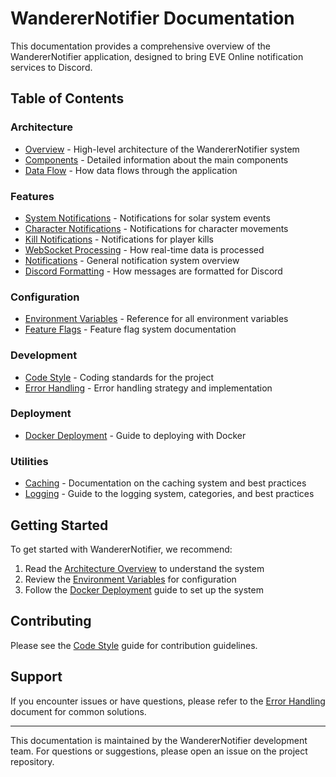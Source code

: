 # WandererNotifier Documentation

This documentation provides a comprehensive overview of the WandererNotifier application, designed to bring EVE Online notification services to Discord.

## Table of Contents

### Architecture

- [Overview](architecture/overview.md) - High-level architecture of the WandererNotifier system
- [Components](architecture/components.md) - Detailed information about the main components
- [Data Flow](architecture/data-flow.md) - How data flows through the application

### Features

- [System Notifications](features/system-notifications.md) - Notifications for solar system events
- [Character Notifications](features/character-notifications.md) - Notifications for character movements
- [Kill Notifications](features/kill-notifications.md) - Notifications for player kills
- [WebSocket Processing](features/websocket-processing.md) - How real-time data is processed
- [Notifications](features/notifications.md) - General notification system overview
- [Discord Formatting](features/discord-formatting.md) - How messages are formatted for Discord

### Configuration

- [Environment Variables](configuration/environment-variables.md) - Reference for all environment variables
- [Feature Flags](configuration/feature-flags.md) - Feature flag system documentation

### Development

- [Code Style](development/code-style.md) - Coding standards for the project
- [Error Handling](development/error-handling.md) - Error handling strategy and implementation

### Deployment

- [Docker Deployment](deployment/docker-deployment.md) - Guide to deploying with Docker

### Utilities

- [Caching](utilities/caching.md) - Documentation on the caching system and best practices
- [Logging](utilities/logging.md) - Guide to the logging system, categories, and best practices

## Getting Started

To get started with WandererNotifier, we recommend:

1. Read the [Architecture Overview](architecture/overview.md) to understand the system
2. Review the [Environment Variables](configuration/environment-variables.md) for configuration
3. Follow the [Docker Deployment](deployment/docker-deployment.md) guide to set up the system

## Contributing

Please see the [Code Style](development/code-style.md) guide for contribution guidelines.

## Support

If you encounter issues or have questions, please refer to the [Error Handling](development/error-handling.md) document for common solutions.

---

This documentation is maintained by the WandererNotifier development team. For questions or suggestions, please open an issue on the project repository.
